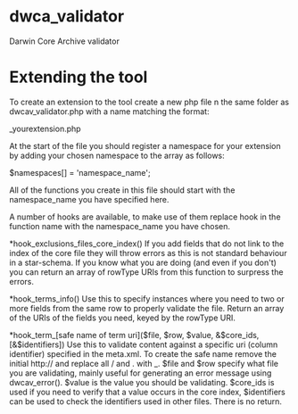 dwca_validator
==============

Darwin Core Archive validator



Extending the tool
==================
To create an extension to the tool create a new php file n the same folder as dwcav_validator.php with a name matching the format: 

  _yourextension.php 

At the start of the file you should register a namespace for your extension by adding your chosen namespace to the array as follows:

  $namespaces[] = 'namespace_name';
  
All of the functions you create in this file should start with the namespace_name you have specified here. 

A number of hooks are available, to make use of them replace hook in the function name with the namespace_name you have chosen.

*hook_exclusions_files_core_index()
If you add fields that do not link to the index of the core file they will throw errors as this is not standard behaviour in a star-schema. If you know what you are doing (and even if you don't) you can return an array of rowType URIs from this function to surpress the errors.

*hook_terms_info()
Use this to specify instances where you need to two or more fields from the same row to properly validate the file. Return an array of the URIs of the fields you need, keyed by the rowType URI. 

*hook_term_[safe name of term uri]($file, $row, $value, &$core_ids, [&$identifiers])
Use this to validate content against a specific uri (column identifier) specified in the meta.xml. To create the safe name remove the initial http:// and replace all / and . with _. $file and $row specify what file you are validating, mainly useful for generating an error message using dwcav_error(). $value is the value you should be validating. $core_ids is used if you need to verify that a value occurs in the core index, $identifiers can be used to check the identifiers used in other files. There is no return.